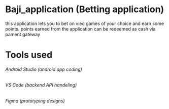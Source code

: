 # Baji_application (Betting application)
this application lets you to bet on vieo games of your choice and earn some points.
points earned from the application can be redeemed as cash via pament gateway

# Tools used
###### Android Studio (android app coding)
###### VS Code (backend API handeling)
###### Figma (prototyping designs)
